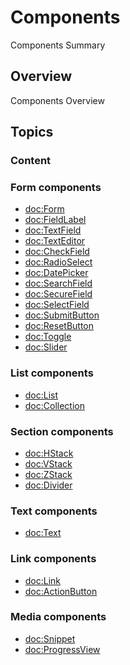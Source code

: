 # Components

Components Summary

## Overview

Components Overview

## Topics

### Content

### Form components

- <doc:Form>
- <doc:FieldLabel>
- <doc:TextField>
- <doc:TextEditor>
- <doc:CheckField>
- <doc:RadioSelect>
- <doc:DatePicker>
- <doc:SearchField>
- <doc:SecureField>
- <doc:SelectField>
- <doc:SubmitButton>
- <doc:ResetButton>
- <doc:Toggle>
- <doc:Slider>

### List components

- <doc:List>
- <doc:Collection>

### Section components

- <doc:HStack>
- <doc:VStack>
- <doc:ZStack>
- <doc:Divider>

### Text components

- <doc:Text>

### Link components

- <doc:Link>
- <doc:ActionButton>

### Media components

- <doc:Snippet>
- <doc:ProgressView>
